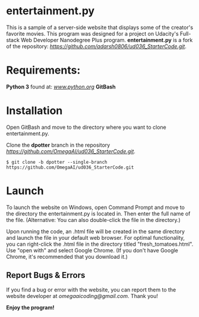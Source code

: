 # entertainment.py

This is a sample of a server-side website that displays some of the creator's favorite movies.  This program was
designed for a project on Udacity's Full-stack Web Developer Nanodegree Plus program. **entertainment.py** is a fork
of the repository: _https://github.com/adarsh0806/ud036_StarterCode.git_.

# Requirements:
**Python 3** found at: _www.python.org_
**GitBash**

# Installation

Open GitBash and move to the directory where you want to clone entertainment.py.

Clone the **dpotter** branch in the repository _https://github.com/OmegaAI/ud036_StarterCode.git_.

	$ git clone -b dpotter --single-branch https://github.com/OmegaAI/ud036_StarterCode.git


# Launch

To launch the website on Windows, open Command Prompt and move to the directory the entertainment.py is located in.  Then enter the
full name of the file.  (Alternative: You can also double-click the file in the directory.)

Upon running the code, an .html file will be created in the same directory and launch the file in your default web browser.
For optimal functionality, you can right-click the .html file in the directory titled "fresh_tomatoes.html".  Use "open with"
and select Google Chrome.  (If you don't have Google Chrome, it's recommended that you download it.)

## Report Bugs & Errors

If you find a bug or error with the website, you can report them to the website developer at _omegaaicoding@gmail.com_.  Thank you!

**Enjoy the program!**